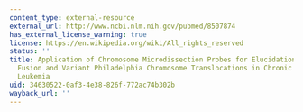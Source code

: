 ```yaml
---
content_type: external-resource
external_url: http://www.ncbi.nlm.nih.gov/pubmed/8507874
has_external_license_warning: true
license: https://en.wikipedia.org/wiki/All_rights_reserved
status: ''
title: Application of Chromosome Microdissection Probes for Elucidation of BCR-ABL
  Fusion and Variant Philadelphia Chromosome Translocations in Chronic Myelogenous
  Leukemia
uid: 34630522-0af3-4e38-826f-772ac74b302b
wayback_url: ''
---
```


